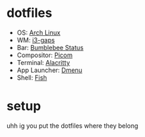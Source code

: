 # dotfiles

* OS: [Arch Linux](https://archlinux.org/)
* WM: [i3-gaps](https://github.com/Airblader/i3)
* Bar: [Bumblebee Status](https://github.com/tobi-wan-kenobi/bumblebee-status)
* Compositor: [Picom](https://github.com/yshui/picom)
* Terminal: [Alacritty](https://github.com/alacritty/alacritty)
* App Launcher: [Dmenu](https://tools.suckless.org/dmenu/)
* Shell: [Fish](https://fishshell.com/)

# setup

uhh ig you put the dotfiles where they belong

